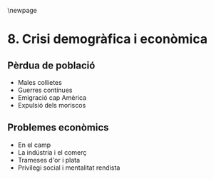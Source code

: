 \newpage

# 8. Crisi demogràfica i econòmica #

## Pèrdua de població ##

- Males collietes
- Guerres contínues
- Emigració cap Amèrica
- Expulsió dels moriscos

## Problemes econòmics ##

- En el camp
- La indústria i el comerç
- Trameses d'or i plata
- Privilegi social i mentalitat rendista

